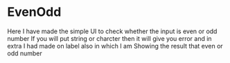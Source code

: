 # EvenOdd
Here I have made the simple UI to check whether the input is even or odd number
If you will put string or charcter then it will give you error 
and in extra I had made on label also in which I am Showing the result that even or odd number
